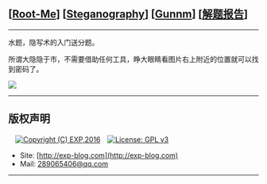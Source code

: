 ## [[Root-Me](https://www.root-me.org/)] [[Steganography](https://www.root-me.org/en/Challenges/Steganography/)] [[Gunnm](https://www.root-me.org/en/Challenges/Steganography/Gunnm)] [[解题报告](http://exp-blog.com/2019/01/02/pid-2692/)]

------

水题，隐写术的入门送分题。

所谓大隐隐于市，不需要借助任何工具，睁大眼睛看图片右上附近的位置就可以找到密码了。

![](https://github.com/lyy289065406/CTF-Solving-Reports/blob/master/rootme/Steganography/%5B01%5D%20%5B5P%5D%20Gunnm/imgs/01.png)

------

## 版权声明

　[![Copyright (C) EXP,2016](https://img.shields.io/badge/Copyright%20(C)-EXP%202016-blue.svg)](http://exp-blog.com)　[![License: GPL v3](https://img.shields.io/badge/License-GPL%20v3-blue.svg)](https://www.gnu.org/licenses/gpl-3.0)
  

- Site: [http://exp-blog.com](http://exp-blog.com) 
- Mail: <a href="mailto:289065406@qq.com?subject=[EXP's Github]%20Your%20Question%20（请写下您的疑问）&amp;body=What%20can%20I%20help%20you?%20（需要我提供什么帮助吗？）">289065406@qq.com</a>


------
